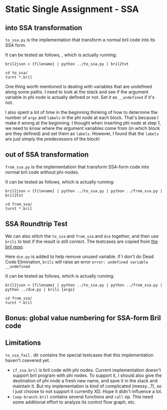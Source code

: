 # Static Single Assignment - SSA
## into SSA transformation
`to_ssa.py` is the implementation that transform a normal bril code into its SSA form. 

It can be tested as follows, , which is actually running: 

`bril2json < {filename} | python ../to_ssa.py | bril2txt`
```
cd to_ssa/
turnt *.bril
```

One thing worth mentioned is dealing with variables that are undefined along some paths. I need to look at the stack and see if the argument variable in phi node is actually defined or not. Set it as `__undefined` if it's not. 

I also spent a lot of time in the beginning thinking of how to determine the number of `args` and `labels` in the phi node at each block. That's because I make it wrong at the beginning. I thought when inserting phi node at step 1, we need to know where the argument variables come from (in which block are they defined) and set them as `labels`. However, I found that the `labels` are just simply the predecessors of the block!


## out of SSA transformation
`from_ssa.py` is the implementatioin that transform SSA-form code into normal bril code without phi-nodes. 

It can be tested as follows, which is actually running:

`bril2json < {filename} | python ../to_ssa.py | python ../from_ssa.py | bril2txt`
```
cd from_ssa/
turnt *.bril
```

## SSA Roundtrip Test
We can also stitch the `to_ssa` and `from_ssa` and `dce` together, and then use `brili` to test if the result is still correct. The testcases are copied from [the bril repo](https://github.com/sampsyo/bril/tree/main/examples/test/ssa_roundtrip). 

Here `dce.py` is added to help remove unused variable. If I don't do Dead Code Elimination, `brili` will raise an error `error: undefined variable __undefined`

It can be tested as follows, which is actually running: 

`bril2json < {filename} | python ../to_ssa.py | python ../from_ssa.py | python ../dce.py | brili {args}`
```
cd from_ssa/
turnt *.bril
```

## Bonus: global value numbering for SSA-form Bril code



## Limitations
`to_ssa_fail.` dir contains the special testcases that this implementation haven't coevered yet.    
- `if_ssa.bril` is bril code with phi nodes. Current implementation doesn't support bril program with phi nodes. To support it, I should also give the destination of phi node a fresh new name, and save it in the stack and maintain it. But my implementation is kind of complicated (messy...?), so I just choose to not support it currently XD. Hope it didn't influence a lot. 
- `loop-branch.bril` contains several functions and `call` op. This need some additional effort to analyze its control flow graph, etc. 